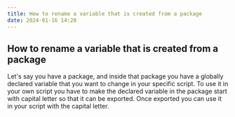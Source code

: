 ```yaml
---
title: How to rename a variable that is created from a package
date: 2024-01-16 14:20
---
```


## How to rename a variable that is created from a package

Let's say you have a package, and inside that package you have a globally declared variable that you want to change in your specific script. To use it in your own script you have to make the declared variable in the package start with capital letter so that it can be exported. Once exported you can use it in your script with the capital letter.
